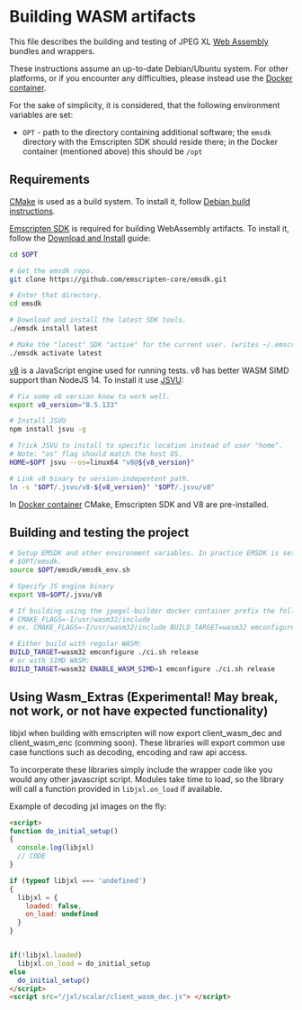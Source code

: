 # Building WASM artifacts

This file describes the building and testing of JPEG XL
[Web Assembly](https://webassembly.org/) bundles and wrappers.

These instructions assume an up-to-date Debian/Ubuntu system.
For other platforms, or if you encounter any difficulties,
please instead use the [Docker container](developing_in_docker.md).

For the sake of simplicity, it is considered, that the following environment
variables are set:

 * `OPT` - path to the directory containing additional software;
   the `emsdk` directory with the Emscripten SDK should reside there;
   in the Docker container (mentioned above) this should be `/opt`

## Requirements

[CMake](https://cmake.org/) is used as a build system. To install it, follow
[Debian build instructions](developing_in_debian.md).

[Emscripten SDK](https://emscripten.org/) is required for building
WebAssembly artifacts. To install it, follow the
[Download and Install](https://emscripten.org/docs/getting_started/downloads.html)
guide:

```bash
cd $OPT

# Get the emsdk repo.
git clone https://github.com/emscripten-core/emsdk.git

# Enter that directory.
cd emsdk

# Download and install the latest SDK tools.
./emsdk install latest

# Make the "latest" SDK "active" for the current user. (writes ~/.emscripten file)
./emsdk activate latest
```

[v8](https://v8.dev/) is a JavaScript engine used for running tests.
v8 has better WASM SIMD support than NodeJS 14.
To install it use [JSVU](https://github.com/GoogleChromeLabs/jsvu):

```bash
# Fix some v8 version know to work well.
export v8_version="8.5.133"

# Install JSVU
npm install jsvu -g

# Trick JSVU to install to specific location instead of user "home".
# Note: "os" flag should match the host OS.
HOME=$OPT jsvu --os=linux64 "v8@${v8_version}"

# Link v8 binary to version-indepentent path.
ln -s "$OPT/.jsvu/v8-${v8_version}" "$OPT/.jsvu/v8"
```

In [Docker container](developing_in_docker.md)
CMake, Emscripten SDK and V8 are pre-installed.

## Building and testing the project

```bash
# Setup EMSDK and other environment variables. In practice EMSDK is set to be
# $OPT/emsdk.
source $OPT/emsdk/emsdk_env.sh

# Specify JS engine binary
export V8=$OPT/.jsvu/v8

# If building using the jpegxl-builder docker container prefix the following commands with:
# CMAKE_FLAGS=-I/usr/wasm32/include
# ex. CMAKE_FLAGS=-I/usr/wasm32/include BUILD_TARGET=wasm32 emconfigure ./ci.sh release

# Either build with regular WASM:
BUILD_TARGET=wasm32 emconfigure ./ci.sh release
# or with SIMD WASM:
BUILD_TARGET=wasm32 ENABLE_WASM_SIMD=1 emconfigure ./ci.sh release
```


## Using Wasm_Extras (Experimental! May break, not work, or not have expected functionality)
libjxl when building with emscripten will now export client_wasm_dec and client_wasm_enc (comming soon).
These libraries will export common use case functions such as decoding, encoding and raw api access.

To incorperate these libraries simply include the wrapper code like you would any other javascript script.
Modules take time to load, so the library will call a function provided in `libjxl.on_load` if available.

Example of decoding jxl images on the fly:
```html
<script>
function do_initial_setup()
{
  console.log(libjxl)
  // CODE
}

if (typeof libjxl === 'undefined')
{
  libjxl = {
    loaded: false,
    on_load: undefined
  }
}


if(!libjxl.loaded)
  libjxl.on_load = do_initial_setup
else
  do_initial_setup()
</script>
<script src="/jxl/scalar/client_wasm_dec.js"> </script>
```

